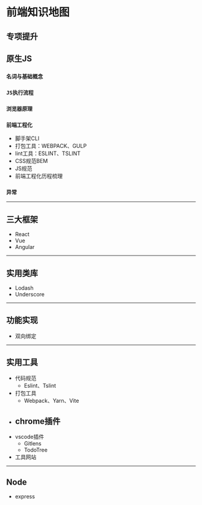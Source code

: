 # 前端知识地图

## 专项提升

## **原生JS**

### `名词与基础概念`

### `JS执行流程`

### `浏览器原理`

### `前端工程化`
- 脚手架CLI
- 打包工具：WEBPACK、GULP
- lint工具：ESLINT、TSLINT
- CSS规范BEM
- JS规范
- 前端工程化历程梳理

### `异常`

---

## **三大框架**
- React
- Vue
- Angular

---

## **实用类库**
- Lodash
- Underscore
  
---

## **功能实现**
- 双向绑定
---

## **实用工具**
- 代码规范 
  - Eslint、Tslint
- 打包工具 
  - Webpack、Yarn、Vite
- chrome插件
  - 
- vscode插件
  - Gitlens
  - TodoTree
- 工具网站 
---

## **Node**
- express


## 